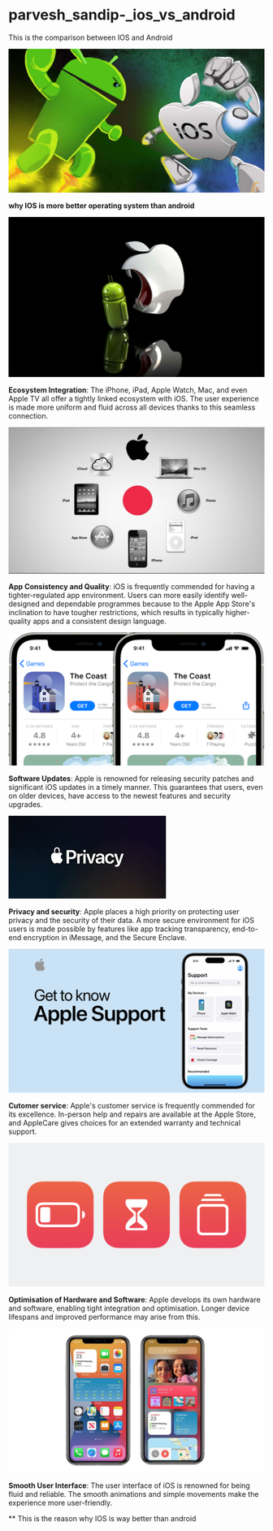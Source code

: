 # parvesh_sandip-_ios_vs_android
This is the comparison between IOS and Android

<img src="images/IOS vs Android.jpg">

**why IOS is more better operating system than android**

<img src="images/main photo.jpg">

**Ecosystem Integration**: The iPhone, iPad, Apple Watch, Mac, and even Apple TV all offer a tightly linked ecosystem with iOS. The user experience is made more uniform and fluid across all devices thanks to this seamless connection.

<img src="images/ecosystem.jpg">
 
**App Consistency and Quality**: iOS is frequently commended for having a tighter-regulated app environment. Users can more easily identify well-designed and dependable programmes because to the Apple App Store's inclination to have tougher restrictions, which results in typically higher-quality apps and a consistent design language.

<img src="images/quality.png">
 
**Software Updates**: Apple is renowned for releasing security patches and significant iOS updates in a timely manner. This guarantees that users, even on older devices, have access to the newest features and security upgrades.

<img src="images/security.jpeg">
 
 **Privacy and security**: Apple places a high priority on protecting user privacy and the security of their data. A more secure environment for iOS users is made possible by features like app tracking transparency, end-to-end encryption in iMessage, and the Secure Enclave.

<img src="images/customer service.png">

**Cutomer service**: Apple's customer service is frequently commended for its excellence. In-person help and repairs are available at the Apple Store, and AppleCare gives choices for an extended warranty and technical support.  

<img src="images/optimisation.jpg">
 
**Optimisation of Hardware and Software**: Apple develops its own hardware and software, enabling tight integration and optimisation. Longer device lifespans and improved performance may arise from this.

<img src="images/user interface.jpg">
 
**Smooth User Interface**: The user interface of iOS is renowned for being fluid and reliable. The smooth animations and simple movements make the experience more user-friendly.

** This is the reason why IOS is way better than android
